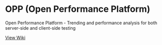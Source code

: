 # OPP (Open Performance Platform)
Open Performance Platform - Trending and performance analysis for both server-side and client-side testing

[View Wiki](./wiki)
